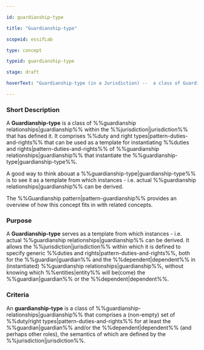 ```yaml
---

id: guardianship-type

title: "Guardianship-type"

scopeid: essifLab

type: concept

typeid: guardianship-type

stage: draft

hoverText: "Guardianship-type (in a Jurisdiction) --  a class of Guardianships (relationships) within the Jurisdiction that has defined it."

---
```




### Short Description

A **Guardianship-type** is a class of %%guardianship relationships|guardianship%% within the %%jurisdiction|jurisdiction%% that has defined it. It comprises %%duty and right types|pattern-duties-and-rights%% that can be used as a template for instantiating %%duties and rights|pattern-duties-and-rights%% of %%guardianship relationships|guardianship%% that instantiate the %%guardianship-type|guardianship-type%%.



A good way to think abouat a %%guardianship-type|guardianship-type%% is to see it as a template from which instances - i.e. actual %%guardianship relationships|guardianship%% can be derived.



The %%Guardianship pattern|pattern-guardianship%% provides an overview of how this concept fits in with related concepts.



### Purpose

A **Guardianship-type** serves as a template from which instances - i.e. actual %%guardianship relationships|guardianship%% can be derived. It allows the %%jurisdiction|jurisdiction%% within which it is defined to specify generic %%duties and rights|pattern-duties-and-rights%%, both for the %%guardian|guardian%% and the %%dependent|dependent%% in (instantiated) %%guardianship relationships|guardianship%%, without knowing which %%entities|entity%% will be(come) the %%guardian|guardian%% or the %%dependent|dependent%%.



### Criteria

An **guardianship-type** is a class of %%guardianship-relationships|guardianship%% that comprises a (non-empty) set of %%duty/right types|pattern-duties-and-rights%% for at least the %%guardian|guardian%% and/or the %%dependent|dependent%% (and perhaps other roles), the semantics of which are defined by the %%jurisdiction|jurisdiction%%.
